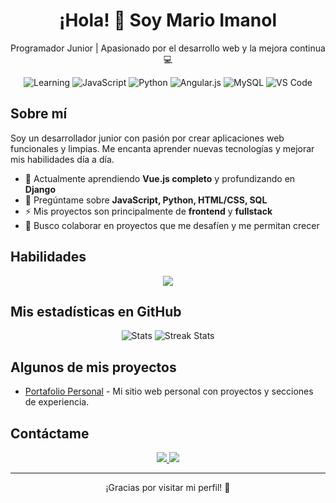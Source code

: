 <!-- ==================== Header ==================== -->
<h1 align="center">¡Hola! 👋 Soy Mario Imanol</h1>
<p align="center">Programador Junior | Apasionado por el desarrollo web y la mejora continua 💻</p>

<!-- ==================== Badges ==================== -->
<p align="center">
  <img src="https://img.shields.io/badge/Status-Learning-blue" alt="Learning"/>
  <img src="https://img.shields.io/badge/Frontend-Javascript-orange" alt="JavaScript"/>
  <img src="https://img.shields.io/badge/Backend-Python-blueviolet" alt="Python"/>
  <img src="https://img.shields.io/badge/Frameworks-Vue.js-brightgreen" alt="Angular.js"/>
  <img src="https://img.shields.io/badge/Database-MySQL-lightgrey" alt="MySQL"/>
  <img src="https://img.shields.io/badge/Editor-VSCode-blue" alt="VS Code"/>
</p>

<!-- ==================== About Me ==================== -->
## Sobre mí
Soy un desarrollador junior con pasión por crear aplicaciones web funcionales y limpias. Me encanta aprender nuevas tecnologías y mejorar mis habilidades día a día.  

- 🌱 Actualmente aprendiendo **Vue.js completo** y profundizando en **Django**  
- 💬 Pregúntame sobre **JavaScript, Python, HTML/CSS, SQL**  
- ⚡ Mis proyectos son principalmente de **frontend** y **fullstack**  
- 🎯 Busco colaborar en proyectos que me desafíen y me permitan crecer  

<!-- ==================== Skills ==================== -->
## Habilidades
<div align="center">
  <img src="https://skillicons.dev/icons?i=js,ts,html,css,vue,python,django,git,github" />
</div>

<!-- ==================== GitHub Stats ==================== -->
## Mis estadísticas en GitHub
<p align="center">
  <img src="https://github-readme-stats.vercel.app/api?username=NASA312&show_icons=true&theme=radical&count_private=true" alt="Stats" />
  <img src="https://github-readme-streak-stats.herokuapp.com/?user=NASA312&theme=radical" alt="Streak Stats" />
</p>

<!-- ==================== Projects ==================== -->
## Algunos de mis proyectos
- [Portafolio Personal](https://github.com/NASA312/portafolio) - Mi sitio web personal con proyectos y secciones de experiencia.

<!-- ==================== Contact ==================== -->
## Contáctame
<p align="center">
  <a href="https://www.linkedin.com/in/mario-imanol/" target="_blank">
    <img src="https://img.shields.io/badge/LinkedIn-Mario%20Imanol-blue?logo=linkedin&logoColor=white"/>
  </a>
  <a href="mailto:maimmago@gmail.com">
    <img src="https://img.shields.io/badge/Email-Contact-red?logo=gmail&logoColor=white"/>
  </a>
</p>

---

<p align="center">¡Gracias por visitar mi perfil! 🚀</p>

